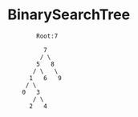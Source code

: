 # BinarySearchTree
            Root:7

```
          7
         / \
        5   8
       / \   \
      1   6   9
     / \
    0   3
       / \
      2   4
````